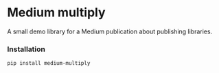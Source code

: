 # Medium multiply
A small demo library for a Medium publication about publishing libraries.

### Installation
```
pip install medium-multiply
```

